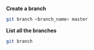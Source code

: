 **Create a branch**
```bash
git branch <branch_name> master
```
**List all the branches**
```bash
git branch
```